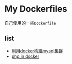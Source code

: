 # My Dockerfiles

自己使用的一些`Dockerfile`

## list

* [利用docker构建mysql集群](mysql_cluster/README.md)
* [php in docker](php_in_docker/README.md)